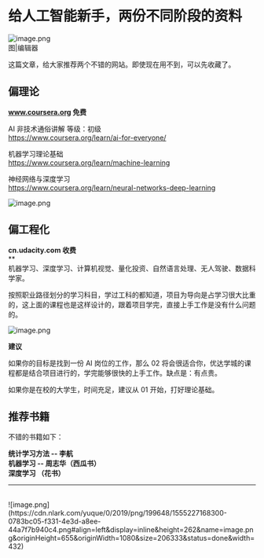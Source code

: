 # 给人工智能新手，两份不同阶段的资料


![image.png](https://cdn.nlark.com/yuque/0/2019/png/199648/1555227126333-fe9c9cf7-607e-45fb-b85b-08e94754540d.png#align=left&display=inline&height=243&name=image.png&originHeight=608&originWidth=1018&size=301902&status=done&width=407)<br />图|编辑器

这篇文章，给大家推荐两个不错的网站。即使现在用不到，可以先收藏了。

## 偏理论

**www.coursera.org 免费**

AI 非技术通俗讲解 等级：初级 <br />https://www.coursera.org/learn/ai-for-everyone/

机器学习理论基础<br />https://www.coursera.org/learn/machine-learning

神经网络与深度学习<br />https://www.coursera.org/learn/neural-networks-deep-learning


![image.png](https://cdn.nlark.com/yuque/0/2019/png/199648/1555227138315-c40da4f4-9616-4382-aaf3-dbc07da4c7d6.png#align=left&display=inline&height=302&name=image.png&originHeight=755&originWidth=1080&size=267801&status=done&width=432)

## 偏工程化

**cn.udacity.com 收费**<br />**<br />机器学习、深度学习、计算机视觉、量化投资、自然语言处理、无人驾驶、数据科学家。

按照职业路径划分的学习科目，学过工科的都知道，项目为导向是占学习很大比重的，这上面的课程也是这样设计的，跟着项目学完，直接上手工作是没有什么问题的。


![image.png](https://cdn.nlark.com/yuque/0/2019/png/199648/1555227149170-54da008c-1f7d-4c9e-a1aa-3fceaacb71d4.png#align=left&display=inline&height=281&name=image.png&originHeight=703&originWidth=1080&size=357148&status=done&width=432)

**建议**

如果你的目标是找到一份 AI 岗位的工作，那么 02 将会很适合你，优达学城的课程都是结合项目进行的，学完能够很快的上手工作。缺点是：有点贵。

如果你是在校的大学生，时间充足，建议从 01 开始，打好理论基础。

## 推荐书籍


不错的书籍如下：

**统计学习方法 -- 李航**<br />**机器学习 -- 周志华（西瓜书）**<br />**深度学习 （花书）**

---
<br />
![image.png](https://cdn.nlark.com/yuque/0/2019/png/199648/1555227168300-0783bc05-f331-4e3d-a8ee-44a7f7b940c4.png#align=left&display=inline&height=262&name=image.png&originHeight=655&originWidth=1080&size=206333&status=done&width=432)
